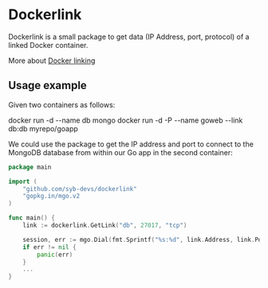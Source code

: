 # Dockerlink 

Dockerlink is a small package to get data (IP Address, port, protocol) of a linked Docker container. 

More about [Docker linking](https://docs.docker.com/userguide/dockerlinks/)

## Usage example

Given two containers as follows:

 docker run -d --name db mongo
 docker run -d -P --name goweb --link db:db myrepo/goapp

We could use the package to get the IP address and port to connect to the MongoDB database from within our Go app in the second container:

```go
package main

import (
	"github.com/syb-devs/dockerlink"
	"gopkg.in/mgo.v2
)

func main() {
	link := dockerlink.GetLink("db", 27017, "tcp")

	session, err := mgo.Dial(fmt.Sprintf("%s:%d", link.Address, link.Port))
	if err != nil {
		panic(err)
	}
	...
}
```
